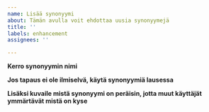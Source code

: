 ```yaml
---
name: Lisää synonyymi
about: Tämän avulla voit ehdottaa uusia synonyymejä
title: ''
labels: enhancement
assignees: ''

---
```


**Kerro synonyymin nimi**

**Jos tapaus ei ole ilmiselvä, käytä synonyymiä lausessa**

**Lisäksi kuvaile mistä synonyymi on peräisin, jotta muut käyttäjät ymmärtävät mistä on kyse**
